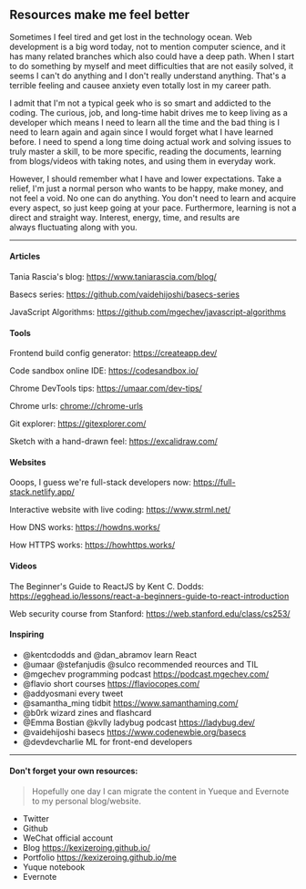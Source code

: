 ## Resources make me feel better

Sometimes I feel tired and get lost in the technology ocean. Web development is a big word today, not to mention computer science, and it has many related branches which also could have a deep path. When I start to do something by myself and meet difficulties that are not easily solved, it seems I can't do anything and I don't really understand anything. That's a terrible feeling and causee anxiety even totally lost in my career path.

I admit that I'm not a typical geek who is so smart and addicted to the coding. The curious, job, and long-time habit drives me to keep living as a developer which means I need to learn all the time and the bad thing is I need to learn again and again since I would forget what I have learned before. I need to spend a long time doing actual work and solving issues to truly master a skill, to be more specific, reading the documents, learning from blogs/videos with taking notes, and using them in everyday work.

However, I should remember what I have and lower expectations. Take a relief, I'm just a normal person who wants to be happy, make money, and not feel a void. No one can do anything. You don't need to learn and acquire every aspect, so just keep going at your pace. Furthermore, learning is not a direct and straight way. Interest, energy, time, and results are always fluctuating along with you.

---

#### Articles

Tania Rascia's blog: https://www.taniarascia.com/blog/

Basecs series: https://github.com/vaidehijoshi/basecs-series

JavaScript Algorithms: https://github.com/mgechev/javascript-algorithms

#### Tools

Frontend build config generator: https://createapp.dev/

Code sandbox online IDE: https://codesandbox.io/

Chrome DevTools tips: https://umaar.com/dev-tips/

Chrome urls: [chrome://chrome-urls](chrome://chrome-urls/)

Git explorer: https://gitexplorer.com/

Sketch with a hand-drawn feel: https://excalidraw.com/

#### Websites

Ooops, I guess we're full-stack developers now: https://full-stack.netlify.app/

Interactive website with live coding: https://www.strml.net/

How DNS works: https://howdns.works/

How HTTPS works: https://howhttps.works/

#### Videos

The Beginner's Guide to
ReactJS by Kent C. Dodds: https://egghead.io/lessons/react-a-beginners-guide-to-react-introduction

Web security course from Stanford: https://web.stanford.edu/class/cs253/

#### Inspiring

- @kentcdodds and @dan_abramov learn React
- @umaar @stefanjudis @sulco recommended reources and TIL
- @mgechev programming podcast https://podcast.mgechev.com/
- @flavio short courses https://flaviocopes.com/
- @addyosmani every tweet
- @samantha_ming tidbit https://www.samanthaming.com/
- @b0rk wizard zines and flashcard
- @Emma Bostian @kvlly ladybug podcast https://ladybug.dev/
- @vaidehijoshi basecs https://www.codenewbie.org/basecs
- @devdevcharlie ML for front-end developers

---

#### Don't forget your own resources:

> Hopefully one day I can migrate the content in Yueque and Evernote to my personal blog/website.

- Twitter
- Github
- WeChat official account
- Blog https://kexizeroing.github.io/
- Portfolio https://kexizeroing.github.io/me
- Yuque notebook
- Evernote
